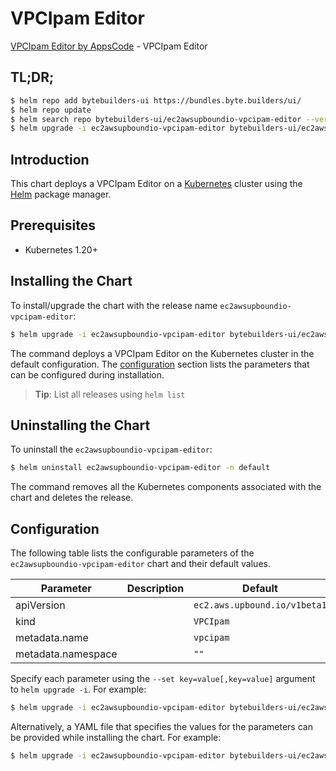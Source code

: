 # VPCIpam Editor

[VPCIpam Editor by AppsCode](https://byte.builders) - VPCIpam Editor

## TL;DR;

```bash
$ helm repo add bytebuilders-ui https://bundles.byte.builders/ui/
$ helm repo update
$ helm search repo bytebuilders-ui/ec2awsupboundio-vpcipam-editor --version=v0.4.18
$ helm upgrade -i ec2awsupboundio-vpcipam-editor bytebuilders-ui/ec2awsupboundio-vpcipam-editor -n default --create-namespace --version=v0.4.18
```

## Introduction

This chart deploys a VPCIpam Editor on a [Kubernetes](http://kubernetes.io) cluster using the [Helm](https://helm.sh) package manager.

## Prerequisites

- Kubernetes 1.20+

## Installing the Chart

To install/upgrade the chart with the release name `ec2awsupboundio-vpcipam-editor`:

```bash
$ helm upgrade -i ec2awsupboundio-vpcipam-editor bytebuilders-ui/ec2awsupboundio-vpcipam-editor -n default --create-namespace --version=v0.4.18
```

The command deploys a VPCIpam Editor on the Kubernetes cluster in the default configuration. The [configuration](#configuration) section lists the parameters that can be configured during installation.

> **Tip**: List all releases using `helm list`

## Uninstalling the Chart

To uninstall the `ec2awsupboundio-vpcipam-editor`:

```bash
$ helm uninstall ec2awsupboundio-vpcipam-editor -n default
```

The command removes all the Kubernetes components associated with the chart and deletes the release.

## Configuration

The following table lists the configurable parameters of the `ec2awsupboundio-vpcipam-editor` chart and their default values.

|     Parameter      | Description |                 Default                 |
|--------------------|-------------|-----------------------------------------|
| apiVersion         |             | <code>ec2.aws.upbound.io/v1beta1</code> |
| kind               |             | <code>VPCIpam</code>                    |
| metadata.name      |             | <code>vpcipam</code>                    |
| metadata.namespace |             | <code>""</code>                         |


Specify each parameter using the `--set key=value[,key=value]` argument to `helm upgrade -i`. For example:

```bash
$ helm upgrade -i ec2awsupboundio-vpcipam-editor bytebuilders-ui/ec2awsupboundio-vpcipam-editor -n default --create-namespace --version=v0.4.18 --set apiVersion=ec2.aws.upbound.io/v1beta1
```

Alternatively, a YAML file that specifies the values for the parameters can be provided while
installing the chart. For example:

```bash
$ helm upgrade -i ec2awsupboundio-vpcipam-editor bytebuilders-ui/ec2awsupboundio-vpcipam-editor -n default --create-namespace --version=v0.4.18 --values values.yaml
```
